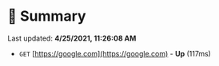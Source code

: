 # 📖 Summary
Last updated: **4/25/2021, 11:26:08 AM**

- `GET` [https://google.com](https://google.com) - **Up** (117ms)
